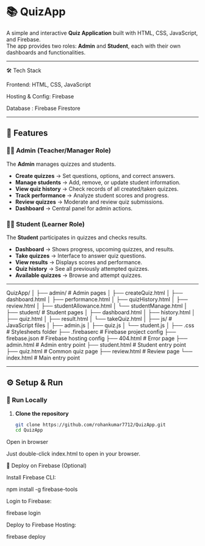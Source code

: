 # 📚 QuizApp  

A simple and interactive **Quiz Application** built with HTML, CSS, JavaScript, and Firebase.  
The app provides two roles: **Admin** and **Student**, each with their own dashboards and functionalities.  

---
🛠️ Tech Stack

Frontend: HTML, CSS, JavaScript

Hosting & Config: Firebase

Database : Firebase Firestore

---

## 🚀 Features  

### 👨‍🏫 Admin (Teacher/Manager Role)  
The **Admin** manages quizzes and students.  

- **Create quizzes** → Set questions, options, and correct answers.  
- **Manage students** → Add, remove, or update student information.  
- **View quiz history** → Check records of all created/taken quizzes.  
- **Track performance** → Analyze student scores and progress.  
- **Review quizzes** → Moderate and review quiz submissions.  
- **Dashboard** → Central panel for admin actions.  

### 👩‍🎓 Student (Learner Role)  
The **Student** participates in quizzes and checks results.  

- **Dashboard** → Shows progress, upcoming quizzes, and results.  
- **Take quizzes** → Interface to answer quiz questions.  
- **View results** → Displays scores and performance.  
- **Quiz history** → See all previously attempted quizzes.  
- **Available quizzes** → Browse and attempt quizzes.  

---
QuizApp/
│
├── admin/ # Admin pages
│ ├── createQuiz.html
│ ├── dashboard.html
│ ├── performance.html
│ ├── quizHistory.html
│ ├── review.html
│ ├── studentAllowance.html
│ └── studentManage.html
│
├── student/ # Student pages
│ ├── dashboard.html
│ ├── history.html
│ ├── quiz.html
│ ├── result.html
│ └── takeQuiz.html
│
├── js/ # JavaScript files
│ ├── admin.js
│ ├── quiz.js
│ └── student.js
│
├── .css # Stylesheets folder
├── .firebaserc # Firebase project config
├── firebase.json # Firebase hosting config
├── 404.html # Error page
├── admin.html # Admin entry point
├── student.html # Student entry point
├── quiz.html # Common quiz page
├── review.html # Review page
└── index.html # Main entry point


---

## ⚙️ Setup & Run  

### 🔹 Run Locally  
1. **Clone the repository**  
   ```bash
   git clone https://github.com/rohankumar7712/QuizApp.git
   cd QuizApp


Open in browser

Just double-click index.html to open in your browser.

🔹 Deploy on Firebase (Optional)

Install Firebase CLI:

npm install -g firebase-tools


Login to Firebase:

firebase login


Deploy to Firebase Hosting:

firebase deploy



